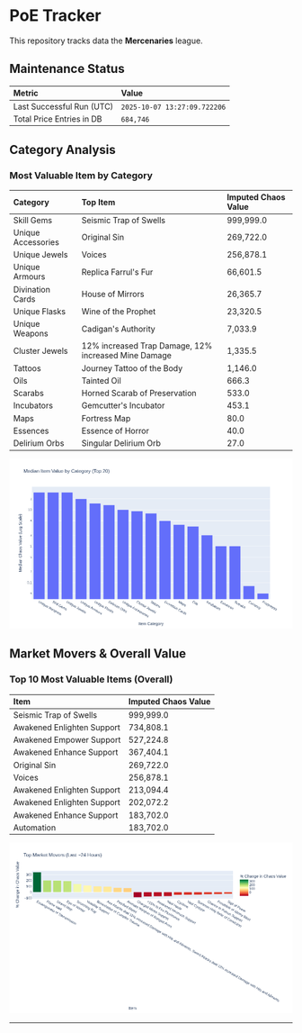 # PoE Tracker

This repository tracks data the **Mercenaries** league.

## Maintenance Status

<!-- START_MAINTENANCE -->
| Metric | Value |
|:---|:---|
| Last Successful Run (UTC) | `2025-10-07 13:27:09.722206` |
| Total Price Entries in DB | `684,746` |

<!-- END_MAINTENANCE -->

## Category Analysis

<!-- START_CATEGORY_ANALYSIS -->
### Most Valuable Item by Category
| Category | Top Item | Imputed Chaos Value |
| :--- | :--- | :--- |
| Skill Gems | Seismic Trap of Swells | 999,999.0 |
| Unique Accessories | Original Sin | 269,722.0 |
| Unique Jewels | Voices | 256,878.1 |
| Unique Armours | Replica Farrul's Fur | 66,601.5 |
| Divination Cards | House of Mirrors | 26,365.7 |
| Unique Flasks | Wine of the Prophet | 23,320.5 |
| Unique Weapons | Cadigan's Authority | 7,033.9 |
| Cluster Jewels | 12% increased Trap Damage, 12% increased Mine Damage | 1,335.5 |
| Tattoos | Journey Tattoo of the Body | 1,146.0 |
| Oils | Tainted Oil | 666.3 |
| Scarabs | Horned Scarab of Preservation | 533.0 |
| Incubators | Gemcutter's Incubator | 453.1 |
| Maps | Fortress Map | 80.0 |
| Essences | Essence of Horror | 40.0 |
| Delirium Orbs | Singular Delirium Orb | 27.0 |


![Category Analysis Chart](charts/category_analysis.png)
<!-- END_CATEGORY_ANALYSIS -->

## Market Movers & Overall Value

<!-- START_ANALYSIS -->
### Top 10 Most Valuable Items (Overall)
| Item | Imputed Chaos Value |
| :--- | :--- |
| Seismic Trap of Swells | 999,999.0 |
| Awakened Enlighten Support | 734,808.1 |
| Awakened Empower Support | 527,224.8 |
| Awakened Enhance Support | 367,404.1 |
| Original Sin | 269,722.0 |
| Voices | 256,878.1 |
| Awakened Enlighten Support | 213,094.4 |
| Awakened Enlighten Support | 202,072.2 |
| Awakened Enhance Support | 183,702.0 |
| Automation | 183,702.0 |


![Market Movers Chart](charts/market_movers.png)
<!-- END_ANALYSIS -->

---
